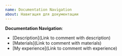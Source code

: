 ```yaml
---
name: Documentation Navigation
about: Навигация для документации
---
```


**Documentation Navigation**:
&nbsp;
- [Description](Link to comment with description)
- [Materials](Link to comment with materials)
- [My experience](Link to comment with experience)

